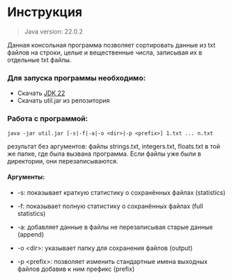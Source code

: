 # Инструкция
> Java version: 22.0.2

Данная консольная программа позволяет сортировать данные из txt файлов на строки, целые и вещественные числа, записывая их в отдельные txt файлы.

### Для запуска программы необходимо:
- Скачать [JDK 22](https://www.oracle.com/cis/java/technologies/downloads/)
- Скачать util.jar из репозитория

### Работа с программой:
`java -jar util.jar [-s|-f|-a|-o <dir>|-p <prefix>] 1.txt ... n.txt`

результат без аргументов: файлы strings.txt, integers.txt, floats.txt в той же папке, где была вызвана программа.
Если файлы уже были в директории, они перезаписываются.

#### Аргументы:
- -s: показывает краткую статистику о сохранённых файлах (statistics)

- -f: показывает полную статистику о сохранённых файлах (full statistics)

- -a: добавляет данные в файлы не перезаписывая старые данные (append)

- -o \<dir>\: указывает папку для сохранения файлов (output)

- -p \<prefix>\: позволяет изменить стандартные имена выходных файлов добавив к ним префикс (prefix)
